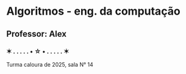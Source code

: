 # Algoritmos - eng. da computação
## Professor: Alex 
### ✶ . . . . . • ☆ • . . . . . ✶
Turma caloura de 2025, sala N° 14 
